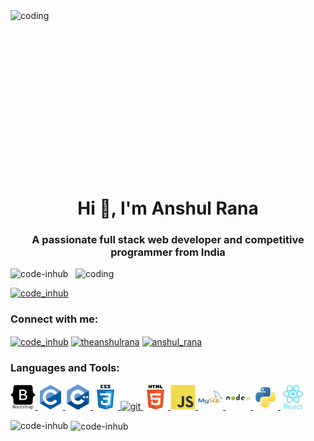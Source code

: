 <img  align="right" alt="coding" width="1000" height="300" src="https://imgs.search.brave.com/bAoemFVKEt2dzbOMVdXc5fyjcRJJWdXGloxL0N6veDQ/rs:fit:500:320:1/g:ce/aHR0cHM6Ly9tZWRp/YTAuZ2lwaHkuY29t/L21lZGlhL0w4SzYy/aVREa3pHWDYvZ2lw/aHkuZ2lm.gif">
<h1 align="center">Hi 👋, I'm Anshul Rana</h1>
<h3 align="center">A passionate full stack web developer and competitive programmer from India</h3>
<img align="right" alt="coding" width="400" src="https://imgs.search.brave.com/sO28tee7YdXiAxl4T_xK1EaPqwOTBvuVxPSlgl2SuGA/rs:fit:800:600:1/g:ce/aHR0cHM6Ly9pLnBp/bmltZy5jb20vb3Jp/Z2luYWxzL2UxL2Yz/LzQxL2UxZjM0MTNi/ZjUwMzYwNDU3MTMz/NDEzOTRmNjE3MjI1/LmdpZg.gif">
<p align="left"> <img src="https://komarev.com/ghpvc/?username=code-inhub&label=Profile%20views&color=0e75b6&style=flat" alt="code-inhub" /> </p>

<p align="left"> <a href="https://twitter.com/code_inhub" target="blank"><img src="https://img.shields.io/twitter/follow/code_inhub?logo=twitter&style=for-the-badge" alt="code_inhub" /></a> </p>

<h3 align="left">Connect with me:</h3>
<p align="left">
<a href="https://twitter.com/code_inhub" target="blank"><img align="center" src="https://raw.githubusercontent.com/rahuldkjain/github-profile-readme-generator/master/src/images/icons/Social/twitter.svg" alt="code_inhub" height="30" width="40" /></a>
<a href="https://linkedin.com/in/theanshulrana" target="blank"><img align="center" src="https://raw.githubusercontent.com/rahuldkjain/github-profile-readme-generator/master/src/images/icons/Social/linked-in-alt.svg" alt="theanshulrana" height="30" width="40" /></a>
<a href="https://www.codechef.com/users/anshul_rana" target="blank"><img align="center" src="https://cdn.jsdelivr.net/npm/simple-icons@3.1.0/icons/codechef.svg" alt="anshul_rana" height="30" width="40" /></a>
</p>

<h3 align="left">Languages and Tools:</h3>
<p align="left"> <a href="https://getbootstrap.com" target="_blank" rel="noreferrer"> <img src="https://raw.githubusercontent.com/devicons/devicon/master/icons/bootstrap/bootstrap-plain-wordmark.svg" alt="bootstrap" width="40" height="40"/> </a> <a href="https://www.cprogramming.com/" target="_blank" rel="noreferrer"> <img src="https://raw.githubusercontent.com/devicons/devicon/master/icons/c/c-original.svg" alt="c" width="40" height="40"/> </a> <a href="https://www.w3schools.com/cpp/" target="_blank" rel="noreferrer"> <img src="https://raw.githubusercontent.com/devicons/devicon/master/icons/cplusplus/cplusplus-original.svg" alt="cplusplus" width="40" height="40"/> </a> <a href="https://www.w3schools.com/css/" target="_blank" rel="noreferrer"> <img src="https://raw.githubusercontent.com/devicons/devicon/master/icons/css3/css3-original-wordmark.svg" alt="css3" width="40" height="40"/> </a> <a href="https://git-scm.com/" target="_blank" rel="noreferrer"> <img src="https://www.vectorlogo.zone/logos/git-scm/git-scm-icon.svg" alt="git" width="40" height="40"/> </a> <a href="https://www.w3.org/html/" target="_blank" rel="noreferrer"> <img src="https://raw.githubusercontent.com/devicons/devicon/master/icons/html5/html5-original-wordmark.svg" alt="html5" width="40" height="40"/> </a> <a href="https://developer.mozilla.org/en-US/docs/Web/JavaScript" target="_blank" rel="noreferrer"> <img src="https://raw.githubusercontent.com/devicons/devicon/master/icons/javascript/javascript-original.svg" alt="javascript" width="40" height="40"/> </a> <a href="https://www.mysql.com/" target="_blank" rel="noreferrer"> <img src="https://raw.githubusercontent.com/devicons/devicon/master/icons/mysql/mysql-original-wordmark.svg" alt="mysql" width="40" height="40"/> </a> <a href="https://nodejs.org" target="_blank" rel="noreferrer"> <img src="https://raw.githubusercontent.com/devicons/devicon/master/icons/nodejs/nodejs-original-wordmark.svg" alt="nodejs" width="40" height="40"/> </a> <a href="https://www.python.org" target="_blank" rel="noreferrer"> <img src="https://raw.githubusercontent.com/devicons/devicon/master/icons/python/python-original.svg" alt="python" width="40" height="40"/> </a> <a href="https://reactjs.org/" target="_blank" rel="noreferrer"> <img src="https://raw.githubusercontent.com/devicons/devicon/master/icons/react/react-original-wordmark.svg" alt="react" width="40" height="40"/> </a> </p>

<p><img align="left" src="https://github-readme-stats.vercel.app/api/top-langs?username=code-inhub&show_icons=true&locale=en&layout=compact" alt="code-inhub" /></p>

<p>&nbsp;<img align="center" src="https://github-readme-stats.vercel.app/api?username=code-inhub&show_icons=true&locale=en" alt="code-inhub" /></p>
